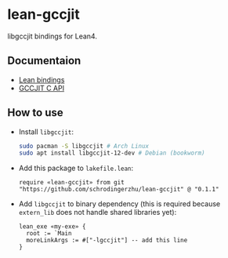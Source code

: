 # lean-gccjit
libgccjit bindings for Lean4.

## Documentaion

- [Lean bindings](https://www.cs.rochester.edu/~yzhu104/lean-gccjit/)
- [GCCJIT C API](https://gcc.gnu.org/onlinedocs/jit/)

## How to use

- Install `libgccjit`:
  ```bash
  sudo pacman -S libgccjit # Arch Linux
  sudo apt install libgccjit-12-dev # Debian (bookworm)
  ```

- Add this package to `lakefile.lean`:
  ```lean
  require «lean-gccjit» from git "https://github.com/schrodingerzhu/lean-gccjit" @ "0.1.1"
  ```

- Add `libgccjit` to binary dependency (this is required because `extern_lib` does not handle shared libraries yet):
  ```lean
  lean_exe «my-exe» {
    root := `Main
    moreLinkArgs := #["-lgccjit"] -- add this line
  }
  ```